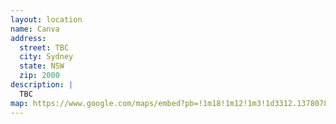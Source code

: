 ```yaml
---
layout: location
name: Canva
address:
  street: TBC
  city: Sydney
  state: NSW
  zip: 2000
description: |
  TBC
map: https://www.google.com/maps/embed?pb=!1m18!1m12!1m3!1d3312.137807836599!2d151.20876451576171!3d-33.88610452738955!2m3!1f0!2f0!3f0!3m2!1i1024!2i768!4f13.1!3m3!1m2!1s0x6b12ae1f67eed5bf%3A0x5bab952269e27bfb!2s80+Cooper+St%2C+Surry+Hills+NSW+2010!5e0!3m2!1sen!2sau!4v1557125950236!5m2!1sen!2sau
---
```

